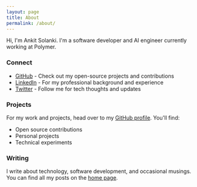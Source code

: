 ```yaml
---
layout: page
title: About
permalink: /about/
---
```


Hi, I'm Ankit Solanki. I'm a software developer and AI engineer currently working at Polymer.

### Connect
- [GitHub](https://github.com/techcentaur) - Check out my open-source projects and contributions
- [LinkedIn](https://www.linkedin.com/in/ankitsolanki03) - For my professional background and experience
- [Twitter](https://x.com/aeperpetually) - Follow me for tech thoughts and updates

### Projects
For my work and projects, head over to my [GitHub profile](https://github.com/techcentaur). You'll find:
- Open source contributions
- Personal projects
- Technical experiments

### Writing
I write about technology, software development, and occasional musings. You can find all my posts on the [home page](/).
